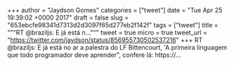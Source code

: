 
+++
author = "Jaydson Gomes"
categories = ["tweet"]
date = "Tue Apr 25 19:39:02 +0000 2017"
draft = false
slug = "653ebcfe98341d7313d2d3097f65d277eb2f142f"
tags = ["tweet"]
title = """RT @braziljs: E já está n..."""
tweet = true
micro = true
tweet_url = "https://twitter.com/jaydson/status/856955730502537216"
+++
RT @braziljs: E já está no ar a palestra do LF Bittencourt, 'A primeira linguagem que todo programador deve aprender", confere lá:
https://…
